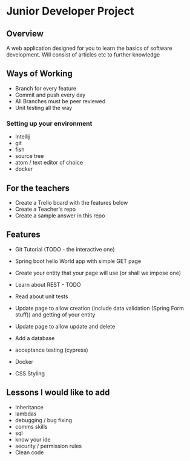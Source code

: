 # Junior Developer Project

## Overview

A web application designed for you to learn the basics of software development.
Will consist of articles etc to further knowledge

## Ways of Working

- Branch for every feature
- Commit and push every day
- All Branches must be peer reviewed
- Unit testing all the way

### Setting up your environment

- Intellij
- git
- fish
- source tree
- atom / text editor of choice
- docker

## For the teachers

- Create a Trello board with the features below
- Create a Teacher's repo
- Create a sample answer in this repo


## Features

- Git Tutorial (TODO - the interactive one)
- Spring boot hello World app with simple GET page 
- Create your entity that your page will use (or shall we impose one)
- Learn about REST - TODO
- Read about unit tests


- Update page to allow creation (include data validation (Spring Form stuff)) and getting of your entity
- Update page to allow update and delete
- Add a database

- acceptance testing (cypress)


- Docker 

- CSS Styling

## Lessons I would like to add

- Inheritance 
- lambdas
- debugging  / bug fixing
- comms skills
- sql
- know your ide
- security / permission rules
- Clean code